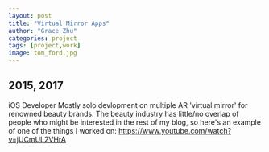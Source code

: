 ```yaml
---
layout: post
title: "Virtual Mirror Apps"
author: "Grace Zhu"
categories: project
tags: [project,work]
image: tom_ford.jpg
---
```


## 2015, 2017

iOS Developer
Mostly solo devlopment on multiple AR 'virtual mirror' for renowned beauty brands. The beauty industry has little/no overlap of people who might be interested in the rest of my blog, so here's an example of one of the things I worked on: https://www.youtube.com/watch?v=jUCmUL2VHrA
